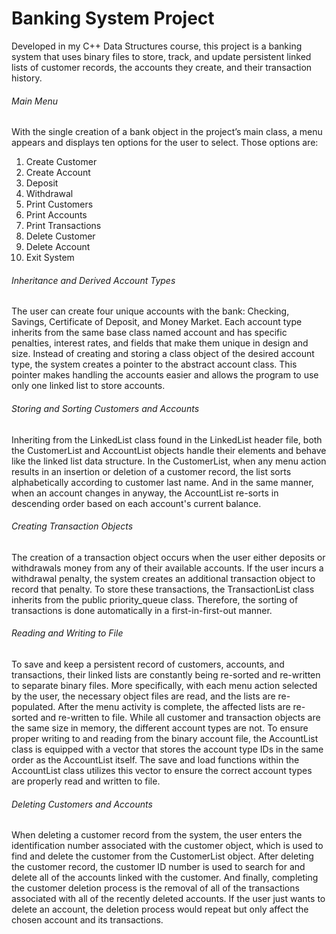 # Banking System Project
Developed in my C++ Data Structures course, this project is a banking system that uses binary files to store, track, and update persistent linked lists of customer records, the accounts they create, and their transaction history.

###### Main Menu
With the single creation of a bank object in the project’s main class, a menu appears and displays ten options for the user to select. Those options are: 
1. Create Customer 
2. Create Account
3. Deposit
4. Withdrawal
5. Print Customers
6. Print Accounts
7. Print Transactions
8. Delete Customer
9. Delete Account
10. Exit System

###### Inheritance and Derived Account Types
The user can create four unique accounts with the bank: Checking, Savings, Certificate of Deposit, and Money Market. Each account type inherits from the same base class named account and has specific penalties, interest rates, and fields that make them unique in design and size. Instead of creating and storing a class object of the desired account type, the system creates a pointer to the abstract account class. This pointer makes handling the accounts easier and allows the program to use only one linked list to store accounts.

###### Storing and Sorting Customers and Accounts
Inheriting from the LinkedList class found in the LinkedList header file, both the CustomerList and AccountList objects handle their elements and behave like the linked list data structure. In the CustomerList, when any menu action results in an insertion or deletion of a customer record, the list sorts alphabetically according to customer last name. And in the same manner, when an account changes in anyway, the AccountList re-sorts in descending order based on each account's current balance.

###### Creating Transaction Objects
The creation of a transaction object occurs when the user either deposits or withdrawals money from any of their available accounts. If the user incurs a withdrawal penalty, the system creates an additional transaction object to record that penalty. To store these transactions, the TransactionList class inherits from the public priority_queue class. Therefore, the sorting of transactions is done automatically in a first-in-first-out manner.

###### Reading and Writing to File
To save and keep a persistent record of customers, accounts, and transactions, their linked lists are constantly being re-sorted and re-written to separate binary files. More specifically, with each menu action selected by the user, the necessary object files are read, and the lists are re-populated. After the menu activity is complete, the affected lists are re-sorted and re-written to file. While all customer and transaction objects are the same size in memory, the different account types are not. To ensure proper writing to and reading from the binary account file, the AccountList class is equipped with a vector that stores the account type IDs in the same order as the AccountList itself. The save and load functions within the AccountList class utilizes this vector to ensure the correct account types are properly read and written to file.

###### Deleting Customers and Accounts
When deleting a customer record from the system, the user enters the identification number associated with the customer object, which is used to find and delete the customer from the CustomerList object. After deleting the customer record, the customer ID number is used to search for and delete all of the accounts linked with the customer. And finally, completing the customer deletion process is the removal of all of the transactions associated with all of the recently deleted accounts. If the user just wants to delete an account, the deletion process would repeat but only affect the chosen account and its transactions.

